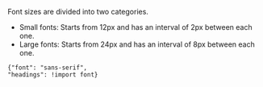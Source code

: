Font sizes are divided into two categories.

 - Small fonts: Starts from 12px and has an interval of 2px between each one.
 - Large fonts: Starts from 24px and has an interval of 8px between each one.

```type
{"font": "sans-serif",
"headings": !import font}
```